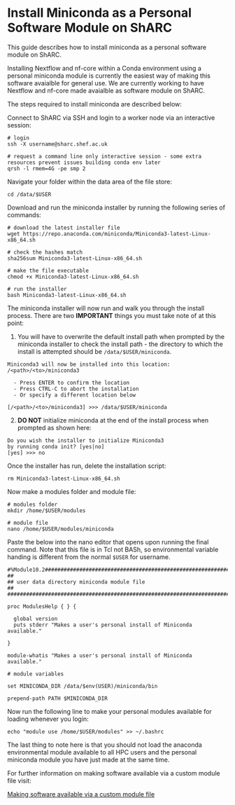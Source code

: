 # Install Miniconda as a Personal Software Module on ShARC

This guide describes how to install miniconda as a personal software module on ShARC.

Installing Nextflow and nf-core within a Conda environment using a personal miniconda module is currently the easiest way of making this software avaialble for general use. We are currently working to have Nextflow and nf-core made avaialble as software module on ShARC.

The steps required to install miniconda are described below:

Connect to ShARC via SSH and login to a worker node via an interactive session:

```shell
# login
ssh -X username@sharc.shef.ac.uk

# request a command line only interactive session - some extra resources prevent issues building conda env later
qrsh -l rmem=4G -pe smp 2
```

Navigate your folder within the data area of the file store:

```shell
cd /data/$USER
```

Download and run the miniconda installer by running the following series of commands:

```shell
# download the latest installer file
wget https://repo.anaconda.com/miniconda/Miniconda3-latest-Linux-x86_64.sh

# check the hashes match
sha256sum Miniconda3-latest-Linux-x86_64.sh

# make the file executable
chmod +x Miniconda3-latest-Linux-x86_64.sh

# run the installer
bash Miniconda3-latest-Linux-x86_64.sh
```

The miniconda installer will now run and walk you through the install process. There are two **IMPORTANT** things you must take note of at this point:

1. You will have to overwrite the default install path when prompted by the miniconda installer to check the install path - the directory to which the install is attempted should be `/data/$USER/miniconda`.

```
Miniconda3 will now be installed into this location:
/<path>/<to>/miniconda3

  - Press ENTER to confirm the location
  - Press CTRL-C to abort the installation
  - Or specify a different location below

[/<path>/<to>/miniconda3] >>> /data/$USER/miniconda
```

2. **DO NOT** initialize miniconda at the end of the install process when prompted as shown here:

```
Do you wish the installer to initialize Miniconda3
by running conda init? [yes|no]
[yes] >>> no
```

Once the installer has run, delete the installation script:

```shell
rm Miniconda3-latest-Linux-x86_64.sh
```

Now make a modules folder and module file:

```shell
# modules folder
mkdir /home/$USER/modules

# module file
nano /home/$USER/modules/miniconda
```

Paste the below into the nano editor that opens upon running the final command. Note that this file is in Tcl not BASh, so environmental variable handing is different from the normal `$USER` for username.

```
#%Module10.2#####################################################################
##
## user data directory miniconda module file
##
################################################################################

proc ModulesHelp { } {

  global version
  puts stderr "Makes a user's personal install of Miniconda available."

}

module-whatis "Makes a user's personal install of Miniconda available."

# module variables

set MINICONDA_DIR /data/$env(USER)/miniconda/bin

prepend-path PATH $MINICONDA_DIR
```

Now run the following line to make your personal modules available for loading whenever you login:

```shell
echo "module use /home/$USER/modules" >> ~/.bashrc
```

The last thing to note here is that you should not load the anaconda environmental module available to all HPC users and the personal miniconda module you have just made at the same time.

For further information on making software available via a custom module file visit:

[Making software available via a custom module file](https://docs.hpc.shef.ac.uk/en/latest/referenceinfo/environment-modules/creating-custom-modulefiles.html)
